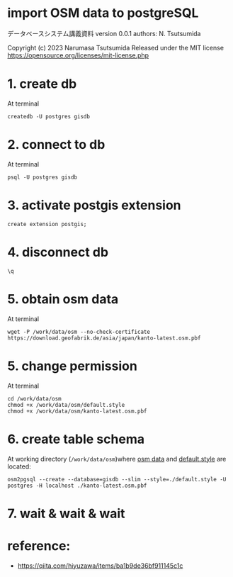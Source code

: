 # import OSM data to postgreSQL

データベースシステム講義資料
version 0.0.1
authors: N. Tsutsumida

Copyright (c) 2023 Narumasa Tsutsumida
Released under the MIT license
https://opensource.org/licenses/mit-license.php

# 1. create db
At terminal
```
createdb -U postgres gisdb
```
# 2. connect to db
At terminal
```
psql -U postgres gisdb
```
# 3. activate postgis extension
```
create extension postgis;
```
# 4. disconnect db
```
\q
```
# 5. obtain osm data
At terminal
```
wget -P /work/data/osm --no-check-certificate https://download.geofabrik.de/asia/japan/kanto-latest.osm.pbf
```
# 5. change permission
At terminal
```
cd /work/data/osm
chmod +x /work/data/osm/default.style
chmod +x /work/data/osm/kanto-latest.osm.pbf
```

# 6. create table schema
At working directory (`/work/data/osm`)where [osm data](http://download.geofabrik.de/asia/japan.html) and [default.style](https://learnosm.org/files/default.style) are located:
```
osm2pgsql --create --database=gisdb --slim --style=./default.style -U postgres -H localhost ./kanto-latest.osm.pbf
```
# 7. wait & wait & wait

# reference:
- https://qiita.com/hiyuzawa/items/ba1b9de36bf911145c1c
